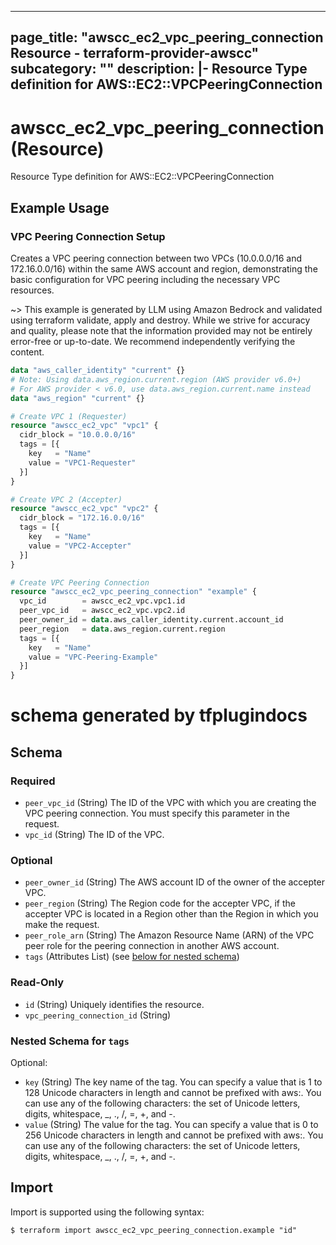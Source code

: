 
---
page_title: "awscc_ec2_vpc_peering_connection Resource - terraform-provider-awscc"
subcategory: ""
description: |-
  Resource Type definition for AWS::EC2::VPCPeeringConnection
---

# awscc_ec2_vpc_peering_connection (Resource)

Resource Type definition for AWS::EC2::VPCPeeringConnection

## Example Usage

### VPC Peering Connection Setup

Creates a VPC peering connection between two VPCs (10.0.0.0/16 and 172.16.0.0/16) within the same AWS account and region, demonstrating the basic configuration for VPC peering including the necessary VPC resources.

~> This example is generated by LLM using Amazon Bedrock and validated using terraform validate, apply and destroy. While we strive for accuracy and quality, please note that the information provided may not be entirely error-free or up-to-date. We recommend independently verifying the content.

```terraform
data "aws_caller_identity" "current" {}
# Note: Using data.aws_region.current.region (AWS provider v6.0+)
# For AWS provider < v6.0, use data.aws_region.current.name instead
data "aws_region" "current" {}

# Create VPC 1 (Requester)
resource "awscc_ec2_vpc" "vpc1" {
  cidr_block = "10.0.0.0/16"
  tags = [{
    key   = "Name"
    value = "VPC1-Requester"
  }]
}

# Create VPC 2 (Accepter)
resource "awscc_ec2_vpc" "vpc2" {
  cidr_block = "172.16.0.0/16"
  tags = [{
    key   = "Name"
    value = "VPC2-Accepter"
  }]
}

# Create VPC Peering Connection
resource "awscc_ec2_vpc_peering_connection" "example" {
  vpc_id        = awscc_ec2_vpc.vpc1.id
  peer_vpc_id   = awscc_ec2_vpc.vpc2.id
  peer_owner_id = data.aws_caller_identity.current.account_id
  peer_region   = data.aws_region.current.region
  tags = [{
    key   = "Name"
    value = "VPC-Peering-Example"
  }]
}
```

# schema generated by tfplugindocs
## Schema

### Required

- `peer_vpc_id` (String) The ID of the VPC with which you are creating the VPC peering connection. You must specify this parameter in the request.
- `vpc_id` (String) The ID of the VPC.

### Optional

- `peer_owner_id` (String) The AWS account ID of the owner of the accepter VPC.
- `peer_region` (String) The Region code for the accepter VPC, if the accepter VPC is located in a Region other than the Region in which you make the request.
- `peer_role_arn` (String) The Amazon Resource Name (ARN) of the VPC peer role for the peering connection in another AWS account.
- `tags` (Attributes List) (see [below for nested schema](#nestedatt--tags))

### Read-Only

- `id` (String) Uniquely identifies the resource.
- `vpc_peering_connection_id` (String)

<a id="nestedatt--tags"></a>
### Nested Schema for `tags`

Optional:

- `key` (String) The key name of the tag. You can specify a value that is 1 to 128 Unicode characters in length and cannot be prefixed with aws:. You can use any of the following characters: the set of Unicode letters, digits, whitespace, _, ., /, =, +, and -.
- `value` (String) The value for the tag. You can specify a value that is 0 to 256 Unicode characters in length and cannot be prefixed with aws:. You can use any of the following characters: the set of Unicode letters, digits, whitespace, _, ., /, =, +, and -.

## Import

Import is supported using the following syntax:

```shell
$ terraform import awscc_ec2_vpc_peering_connection.example "id"
```

